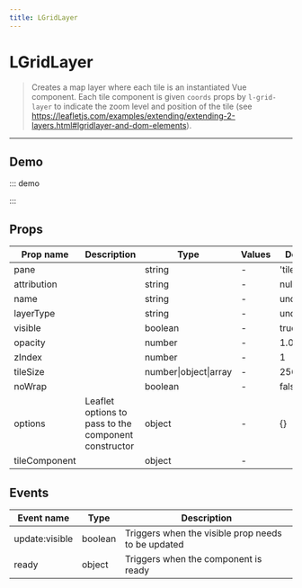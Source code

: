 ```yaml
---
title: LGridLayer
---
```


# LGridLayer

> Creates a map layer where each tile is an instantiated Vue component.
> Each tile component is given `coords` props by `l-grid-layer` to indicate
> the zoom level and position of the tile
> (see https://leafletjs.com/examples/extending/extending-2-layers.html#lgridlayer-and-dom-elements).

---

## Demo

::: demo
<template>
<l-map style="height: 350px" :zoom="zoom" :center="center">
<l-tile-layer :url="url"></l-tile-layer>
<l-grid-layer :tile-component="tileComponent"></l-grid-layer>
</l-map>
</template>

<script>
import {LMap, LTileLayer, LGridLayer} from 'vue2-leaflet';

export default {
  components: {
    LMap,
    LTileLayer,
    LGridLayer
  },
  data () {
    return {
      url: 'https://{s}.tile.openstreetmap.org/{z}/{x}/{y}.png',
      zoom: 8,
      center: [47.313220, -1.319482],
      tileComponent: {
        name: 'tile-component',
        props: {
          coords: {
            type: Object,
            required: true
          }
        },
        template: '<div>Coords: {{coords.x}}, {{coords.y}}, {{coords.z}}</div>'
      },
    };
  }
}
</script>

:::

## Props

| Prop name     | Description                                          | Type                  | Values | Default    |
| ------------- | ---------------------------------------------------- | --------------------- | ------ | ---------- |
| pane          |                                                      | string                | -      | 'tilePane' |
| attribution   |                                                      | string                | -      | null       |
| name          |                                                      | string                | -      | undefined  |
| layerType     |                                                      | string                | -      | undefined  |
| visible       |                                                      | boolean               | -      | true       |
| opacity       |                                                      | number                | -      | 1.0        |
| zIndex        |                                                      | number                | -      | 1          |
| tileSize      |                                                      | number\|object\|array | -      | 256        |
| noWrap        |                                                      | boolean               | -      | false      |
| options       | Leaflet options to pass to the component constructor | object                | -      | {}         |
| tileComponent |                                                      | object                | -      |            |

## Events

| Event name     | Type    | Description                                        |
| -------------- | ------- | -------------------------------------------------- |
| update:visible | boolean | Triggers when the visible prop needs to be updated |
| ready          | object  | Triggers when the component is ready               |
